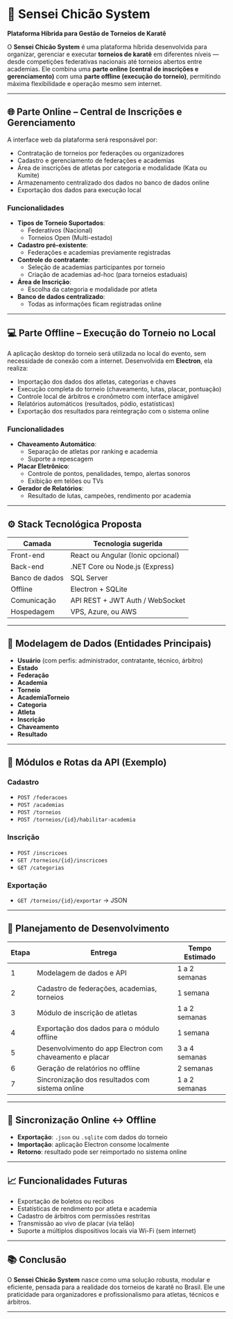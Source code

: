 # 🥋 Sensei Chicão System

**Plataforma Híbrida para Gestão de Torneios de Karatê**

O **Sensei Chicão System** é uma plataforma híbrida desenvolvida para organizar, gerenciar e executar **torneios de karatê** em diferentes níveis — desde competições federativas nacionais até torneios abertos entre academias. Ele combina uma **parte online (central de inscrições e gerenciamento)** com uma **parte offline (execução do torneio)**, permitindo máxima flexibilidade e operação mesmo sem internet.

---

## 🌐 Parte Online – Central de Inscrições e Gerenciamento

A interface web da plataforma será responsável por:

- Contratação de torneios por federações ou organizadores
- Cadastro e gerenciamento de federações e academias
- Área de inscrições de atletas por categoria e modalidade (Kata ou Kumite)
- Armazenamento centralizado dos dados no banco de dados online
- Exportação dos dados para execução local

### Funcionalidades

- **Tipos de Torneio Suportados**:
  - Federativos (Nacional)
  - Torneios Open (Multi-estado)
- **Cadastro pré-existente**:
  - Federações e academias previamente registradas
- **Controle do contratante**:
  - Seleção de academias participantes por torneio
  - Criação de academias ad-hoc (para torneios estaduais)
- **Área de Inscrição**:
  - Escolha da categoria e modalidade por atleta
- **Banco de dados centralizado**:
  - Todas as informações ficam registradas online

---

## 💻 Parte Offline – Execução do Torneio no Local

A aplicação desktop do torneio será utilizada no local do evento, sem necessidade de conexão com a internet. Desenvolvida em **Electron**, ela realiza:

- Importação dos dados dos atletas, categorias e chaves
- Execução completa do torneio (chaveamento, lutas, placar, pontuação)
- Controle local de árbitros e cronômetro com interface amigável
- Relatórios automáticos (resultados, pódio, estatísticas)
- Exportação dos resultados para reintegração com o sistema online

### Funcionalidades

- **Chaveamento Automático**:
  - Separação de atletas por ranking e academia
  - Suporte a repescagem
- **Placar Eletrônico**:
  - Controle de pontos, penalidades, tempo, alertas sonoros
  - Exibição em telões ou TVs
- **Gerador de Relatórios**:
  - Resultado de lutas, campeões, rendimento por academia

---

## ⚙️ Stack Tecnológica Proposta

| Camada        | Tecnologia sugerida              |
|---------------|----------------------------------|
| Front-end     | React ou Angular (Ionic opcional)|
| Back-end      | .NET Core ou Node.js (Express)   |
| Banco de dados| SQL Server                       |
| Offline       | Electron + SQLite                |
| Comunicação   | API REST + JWT Auth / WebSocket  |
| Hospedagem    | VPS, Azure, ou AWS               |

---

## 🧱 Modelagem de Dados (Entidades Principais)

- **Usuário** (com perfis: administrador, contratante, técnico, árbitro)
- **Estado**
- **Federação**
- **Academia**
- **Torneio**
- **AcademiaTorneio**
- **Categoria**
- **Atleta**
- **Inscrição**
- **Chaveamento**
- **Resultado**

---

## 🚀 Módulos e Rotas da API (Exemplo)

### Cadastro

- `POST /federacoes`
- `POST /academias`
- `POST /torneios`
- `POST /torneios/{id}/habilitar-academia`

### Inscrição

- `POST /inscricoes`
- `GET /torneios/{id}/inscricoes`
- `GET /categorias`

### Exportação

- `GET /torneios/{id}/exportar` → JSON

---

## 📅 Planejamento de Desenvolvimento

| Etapa | Entrega | Tempo Estimado |
|-------|---------|----------------|
| 1     | Modelagem de dados e API | 1 a 2 semanas |
| 2     | Cadastro de federações, academias, torneios | 1 semana |
| 3     | Módulo de inscrição de atletas | 1 a 2 semanas |
| 4     | Exportação dos dados para o módulo offline | 1 semana |
| 5     | Desenvolvimento do app Electron com chaveamento e placar | 3 a 4 semanas |
| 6     | Geração de relatórios no offline | 2 semanas |
| 7     | Sincronização dos resultados com sistema online | 1 a 2 semanas |

---

## 🔄 Sincronização Online ↔️ Offline

- **Exportação**: `.json` ou `.sqlite` com dados do torneio
- **Importação**: aplicação Electron consome localmente
- **Retorno**: resultado pode ser reimportado no sistema online

---

## 📈 Funcionalidades Futuras

- Exportação de boletos ou recibos
- Estatísticas de rendimento por atleta e academia
- Cadastro de árbitros com permissões restritas
- Transmissão ao vivo de placar (via telão)
- Suporte a múltiplos dispositivos locais via Wi-Fi (sem internet)

---

## 📚 Conclusão

O **Sensei Chicão System** nasce como uma solução robusta, modular e eficiente, pensada para a realidade dos torneios de karatê no Brasil. Ele une praticidade para organizadores e profissionalismo para atletas, técnicos e árbitros.

---
